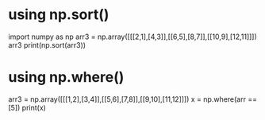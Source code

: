 # using np.sort()
import numpy as np
arr3 = np.array([[[2,1],[4,3]],[[6,5],[8,7]],[[10,9],[12,11]]])
arr3
print(np.sort(arr3))


# using np.where()
arr3 = np.array([[[1,2],[3,4]],[[5,6],[7,8]],[[9,10],[11,12]]])
x = np.where(arr == [5])
print(x) 
